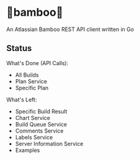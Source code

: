 # 🎍bamboo🎍
An Atlassian Bamboo REST API client written in Go

## Status
What's Done (API Calls):
- All Builds
- Plan Service 
- Specific Plan

What's Left:
- Specific Build Result
- Chart Service
- Build Queue Service
- Comments Service
- Labels Service
- Server Information Service
- Examples
